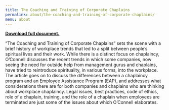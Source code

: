 ```yaml
---
title: The Coaching and Training of Corporate Chaplains
permalink: about/the-coaching-and-training-of-corporate-chaplains/
menu: about
---
```

**[Download full document.](https://googledrive.com/host/0B-rUPb5gojEteThPR1lHNFZremM/110621-The-Coaching-and-Training-of-Corporate-Chaplains-Article.pdf)**

“The Coaching and Training of Corporate Chaplains” sets the scene with a brief history of workplace trends that led to a split between people’s spiritual lives and their work. While there is a distinct focus on chaplaincy, O’Connell discusses the recent trends in which some companies, now seeing the need for outside help from management gurus and chaplains, have tried to reintroduce spirituality, in various forms, into the workplace. The article goes on to discuss the differences between a chaplaincy program and an Employee Assistance Program (EAP), and addresses what considerations there are for both companies and chaplains who are thinking about workplace chaplaincy. Legal issues, best practices, code of ethics, role of a chaplain, training, and the role of a chaplain when employees are terminated are just some of the issues about which O’Connell elaborates.
